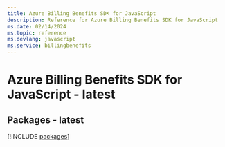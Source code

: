 ```yaml
---
title: Azure Billing Benefits SDK for JavaScript
description: Reference for Azure Billing Benefits SDK for JavaScript
ms.date: 02/14/2024
ms.topic: reference
ms.devlang: javascript
ms.service: billingbenefits
---
```

# Azure Billing Benefits SDK for JavaScript - latest
## Packages - latest
[!INCLUDE [packages](billing-benefits-index.md)]